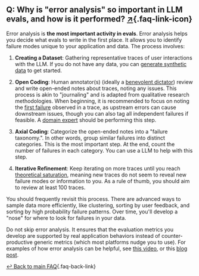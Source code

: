 ## Q: Why is \"error analysis\" so important in LLM evals, and how is it performed? [↗](/blog/posts/evals-faq/why-is-error-analysis-so-important-in-llm-evals-and-how-is-it-performed.html){.faq-link-icon}

Error analysis is **the most important activity in evals**.  Error analysis helps you decide what evals to write in the first place.  It allows you to identify failure modes unique to your application and data. The process involves:

1. **Creating a Dataset**: Gathering representative traces of user interactions with the LLM.  If you do not have any data, you can [generate synthetic data](/blog/posts/evals-faq/what-is-the-best-approach-for-generating-synthetic-data.html) to get started.

2. **Open Coding**: Human annotator(s) (ideally a [benevolent dictator](/blog/posts/evals-faq/how-many-people-should-annotate-my-llm-outputs.html)) review and write open-ended notes about traces, noting any issues. This process is akin to "journaling" and is adapted from qualitative research methodologies.  When beginning, it is recommended to focus on noting the [first failure](/blog/posts/evals-faq/how-do-i-debug-multi-turn-conversation-traces.html) observed in a trace, as upstream errors can cause downstream issues, though you can also tag all independent failures if feasible. A [domain expert](https://hamel.dev/blog/posts/llm-judge/#step-1-find-the-principal-domain-expert) should be performing this step.

3. **Axial Coding**: Categorize the open-ended notes into a "failure taxonomy.". In other words, group similar failures into distinct categories.  This is the most important step.  At the end, count the number of failures in each category. You can use a LLM to help with this step.

4. **Iterative Refinement**: Keep iterating on more traces until you reach [theoretical saturation](https://delvetool.com/blog/theoreticalsaturation), meaning new traces do not seem to reveal new failure modes or information to you.  As a rule of thumb, you should aim to review at least 100 traces.

You should frequently revisit this process.  There are advanced ways to sample data more efficiently, like clustering, sorting by user feedback, and sorting by high probability failure patterns.  Over time, you'll develop a "nose" for where to look for failures in your data. 

Do not skip error analysis.  It ensures that the evaluation metrics you develop are supported by real application behaviors instead of counter-productive generic metrics (which most platforms nudge you to use). For examples of how error analysis can be helpful, see [this video](https://www.youtube.com/watch?v=e2i6JbU2R-s), or this [blog post](https://hamel.dev/blog/posts/field-guide/).

[↩ Back to main FAQ](/blog/posts/evals-faq/#q-why-is-error-analysis-so-important-in-llm-evals-and-how-is-it-performed){.faq-back-link}